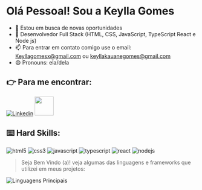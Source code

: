 
# Olá Pessoal! Sou a Keylla Gomes

- 🔭 Estou em busca de novas oportunidades
- 🌱 Desenvolvedor Full Stack (HTML, CSS, JavaScript, TypeScript React e Node js)
- 📫 Para entrar em contato comigo use o email: Keyllagomesx@gmail.com ou keyllakauanegomes@gmail.com
- 😄 Pronouns: ela/dela

## :point_right: Para me encontrar:

[![Linkedin](https://img.shields.io/badge/LinkedIn-0077B5?style=for-the-badge&logo=linkedin&logoColor=white)](https://www.linkedin.com/in/keylla-k-gomes)
<a href="mailto: keyllakauanegomes@gmail.com">
<a href="mailto: Keyllagomesx@gmail.com">
<img src="https://media.tenor.com/kXp0f-dmTXAAAAAi/%E6%94%B6%E5%88%B0-%E5%B7%A5%E4%BD%9C.gif" width="50px" />
</a>

## :keyboard: Hard Skills:

![html5](https://img.shields.io/badge/HTML5-E34F26?style=for-the-badge&logo=html5&logoColor=white)
![css3](https://img.shields.io/badge/CSS3-1572B6?style=for-the-badge&logo=css3&logoColor=white)
![javascript](https://img.shields.io/badge/JavaScript-323330?style=for-the-badge&logo=javascript&logoColor=F7DF1E)
![typescript](https://img.shields.io/badge/TypeScript-007ACC?style=for-the-badge&logo=typescript&logoColor=white)
![react](https://img.shields.io/badge/React-20232A?style=for-the-badge&logo=react&logoColor=61DAFB)
![nodejs](https://img.shields.io/badge/Node%20js-339933?style=for-the-badge&logo=nodedotjs&logoColor=white)

> Seja Bem Vindo (a)! veja algumas das linguagens e frameworks que utilizei em meus projetos:

![Linguagens Principais](https://github-readme-stats.vercel.app/api/top-langs/?username=KeyllaGomes&theme=tokyonight&hide_border=true&custom_title=Linguagens%20%Principais)

